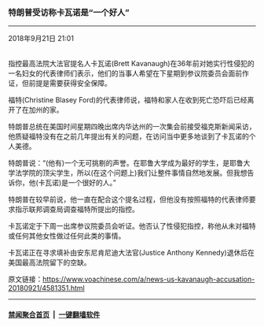 ### 特朗普受访称卡瓦诺是“一个好人”
------------------------

<div class="published">
 <span class="date" title="中国时间">
  <time datetime="2018-09-21T21:01:47+08:00">
   2018年9月21日 21:01
  </time>
 </span>
</div>
<br/>
<div class="wsw">
 <p>
  指控最高法院大法官提名人卡瓦诺(Brett Kavanaugh)在36年前对她实行性侵犯的一名妇女的代表律师们表示，他们的当事人希望在下星期到参议院委员会面前作证，但前提是需要获得安全保障。
 </p>
 <p>
  福特(Christine Blasey Ford)的代表律师说，福特和家人在收到死亡恐吓后已经离开了在加州的家。
 </p>
 <p>
  特朗普总统在美国时间星期四晚出席内华达州的一次集会前接受福克斯新闻采访，他质疑福特没有在之前几年提出有关的问题，在访问当中更多地谈到了卡瓦诺的个人美德。
 </p>
 <p>
  特朗普说：“(他有)一个无可挑剔的声誉。在耶鲁大学成为最好的学生，是耶鲁大学法学院的顶尖学生，所以(在这个问题上)我们让整件事情自然地发展。但我想告诉你，他(卡瓦诺)是一个很好的人。”
 </p>
 <p>
  特朗普在较早前说，他一直在配合这个提名过程，但他没有按照福特的代表律师要求指示联邦调查局调查福特所提出的指控。
 </p>
 <p>
  卡瓦诺定于下周一出席参议院委员会听证。他否认了性侵犯指控，称他从未对福特或任何其他女性做过任何此类的事情。
 </p>
 <p>
  卡瓦诺正在寻求填补由安东尼肯尼迪大法官(Justice Anthony Kennedy)退休后在美国最高法院留下的空缺。
 </p>
</div>

原文链接：https://www.voachinese.com/a/news-us-kavanaugh-accusation-20180921/4581351.html


------------------------
#### [禁闻聚合首页](https://github.com/gfw-breaker/banned-news/blob/master/README.md) &nbsp;|&nbsp;  [一键翻墙软件](https://github.com/gfw-breaker/nogfw/blob/master/README.md)